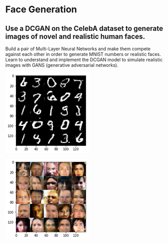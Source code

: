 # Face Generation
## Use a DCGAN on the CelebA dataset to generate images of novel and realistic human faces.

Build a pair of Multi-Layer Neural Networks and make them compete against each other in order to generate MNIST numbers or realistic faces.
Learn to understand and implement the DCGAN model to simulate realistic images with GANS (generative adversarial networks).

![png](./face_generation/images/MNIST.png)

![png](./face_generation/images/GAN_faces_final.png)